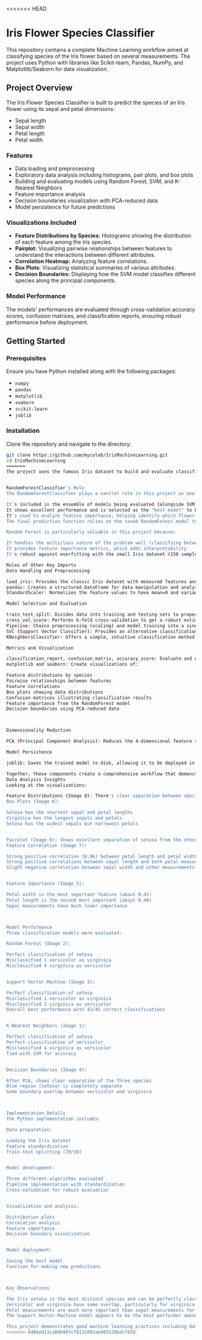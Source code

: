 <<<<<<< HEAD
# Iris Flower Species Classifier

This repository contains a complete Machine Learning workflow aimed at classifying species of the Iris flower based on several measurements. The project uses Python with libraries like Scikit-learn, Pandas, NumPy, and Matplotlib/Seaborn for data visualization.

## Project Overview

The Iris Flower Species Classifier is built to predict the species of an Iris flower using its sepal and petal dimensions:
- Sepal length
- Sepal width
- Petal length
- Petal width

### Features

- Data loading and preprocessing
- Exploratory data analysis including histograms, pair plots, and box plots
- Building and evaluating models using Random Forest, SVM, and K-Nearest Neighbors
- Feature importance analysis
- Decision boundaries visualization with PCA-reduced data
- Model persistence for future predictions

### Visualizations Included

- **Feature Distributions by Species:** Histograms showing the distribution of each feature among the Iris species.
- **Pairplot:** Visualizing pairwise relationships between features to understand the interactions between different attributes.
- **Correlation Heatmap:** Analyzing feature correlations.
- **Box Plots:** Visualizing statistical summaries of various attributes.
- **Decision Boundaries:** Displaying how the SVM model classifies different species along the principal components.

### Model Performance

The models' performances are evaluated through cross-validation accuracy scores, confusion matrices, and classification reports, ensuring robust performance before deployment.

## Getting Started

### Prerequisites

Ensure you have Python installed along with the following packages:
- `numpy`
- `pandas`
- `matplotlib`
- `seaborn`
- `scikit-learn`
- `joblib`

### Installation

Clone the repository and navigate to the directory:

```bash
git clone https://github.com/mycoleb/IrisMachineLearning.git
cd IrisMachineLearning
=======
The project uses the famous Iris dataset to build and evaluate classification models. The dataset contains four features (sepal length, sepal width, petal length, and petal width) to classify three species of Iris flowers: setosa, versicolor, and virginica.


RandomForestClassifier's Role
The RandomForestClassifier plays a central role in this project as one of the main machine learning models used to classify iris flowers into different species. Here's how it's specifically used:

It's included in the ensemble of models being evaluated (alongside SVM and KNN)
It shows excellent performance and is selected as the "best model" to be saved for future use
It's used to analyze feature importance, helping identify which flower measurements are most useful for classification
The final prediction function relies on the saved RandomForest model to make species predictions on new flower measurements

Random Forest is particularly valuable in this project because:

It handles the multiclass nature of the problem well (classifying between three species)
It provides feature importance metrics, which adds interpretability
It's robust against overfitting with the small Iris dataset (150 samples)

Roles of Other Key Imports
Data Handling and Preprocessing

load_iris: Provides the classic Iris dataset with measured features and species labels
pandas: Creates a structured DataFrame for data manipulation and analysis
StandardScaler: Normalizes the feature values to have mean=0 and variance=1, improving model performance

Model Selection and Evaluation

train_test_split: Divides data into training and testing sets to properly evaluate model performance
cross_val_score: Performs k-fold cross-validation to get a robust estimate of model performance
Pipeline: Chains preprocessing (scaling) and model training into a single workflow
SVC (Support Vector Classifier): Provides an alternative classification approach that works well with clear decision boundaries
KNeighborsClassifier: Offers a simple, intuitive classification method based on proximity to known samples

Metrics and Visualization

classification_report, confusion_matrix, accuracy_score: Evaluate and quantify model performance
matplotlib and seaborn: Create visualizations of:

Feature distributions by species
Pairwise relationships between features
Feature correlations
Box plots showing data distributions
Confusion matrices illustrating classification results
Feature importance from the RandomForest model
Decision boundaries using PCA-reduced data



Dimensionality Reduction

PCA (Principal Component Analysis): Reduces the 4-dimensional feature space to 2 dimensions for visualization of decision boundaries

Model Persistence

joblib: Saves the trained model to disk, allowing it to be deployed in applications without retraining

Together, these components create a comprehensive workflow that demonstrates the entire machine learning pipeline from data exploration to model deployment for the iris flower classification task.
Data Analysis Insights
Looking at the visualizations:

Feature Distributions (Image 8): There's clear separation between species. Setosa has notably shorter petals than the other species, making it easily distinguishable.
Box Plots (Image 6):

Setosa has the shortest sepal and petal lengths
Virginica has the longest sepals and petals
Setosa has the widest sepals but narrowest petals


Pairplot (Image 9): Shows excellent separation of setosa from the other species across all features. Versicolor and virginica overlap somewhat but can still be distinguished.
Feature Correlation (Image 7):

Strong positive correlation (0.96) between petal length and petal width
Strong positive correlations between sepal length and both petal measurements
Slight negative correlation between sepal width and other measurements


Feature Importance (Image 5):

Petal width is the most important feature (about 0.45)
Petal length is the second most important (about 0.40)
Sepal measurements have much lower importance



Model Performance
Three classification models were evaluated:

Random Forest (Image 2):

Perfect classification of setosa
Misclassified 1 versicolor as virginica
Misclassified 4 virginica as versicolor


Support Vector Machine (Image 3):

Perfect classification of setosa
Misclassified 1 versicolor as virginica
Misclassified 2 virginica as versicolor
Overall best performance with 42/45 correct classifications


K-Nearest Neighbors (Image 1):

Perfect classification of setosa
Perfect classification of versicolor
Misclassified 4 virginica as versicolor
Tied with SVM for accuracy


Decision Boundaries (Image 4):

After PCA, shows clear separation of the three species
Blue region (setosa) is completely separate
Some boundary overlap between versicolor and virginica



Implementation Details
The Python implementation includes:

Data preparation:

Loading the Iris dataset
Feature standardization
Train-test splitting (70/30)


Model development:

Three different algorithms evaluated
Pipeline implementation with standardization
Cross-validation for robust evaluation


Visualization and analysis:

Distribution plots
Correlation analysis
Feature importance
Decision boundary visualization


Model deployment:

Saving the best model
Function for making new predictions



Key Observations

The Iris setosa is the most distinct species and can be perfectly classified by all models.
Versicolor and virginica have some overlap, particularly for virginica samples that get misclassified as versicolor.
Petal measurements are much more important than sepal measurements for classification.
The Support Vector Machine model appears to be the best performer among the three, though all models achieve >90% accuracy.

This project demonstrates good machine learning practices including data exploration, visualization, model evaluation, and deployment. The code includes well-documented steps and generates comprehensive visualizations to understand the dataset and model performance.
>>>>>>> 8486ed11ca89b98fcf8131093ab485528bdcf839
